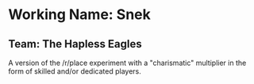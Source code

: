 # Working Name: Snek
## Team: The Hapless Eagles

A version of the /r/place experiment with a "charismatic" multiplier in the form of skilled and/or dedicated players.
